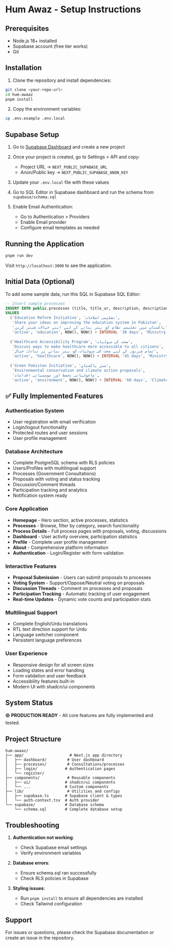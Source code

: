# Hum Awaz - Setup Instructions

## Prerequisites

- Node.js 18+ installed
- Supabase account (free tier works)
- Git

## Installation

1. Clone the repository and install dependencies:

```bash
git clone <your-repo-url>
cd hum-awaaz
pnpm install
```

2. Copy the environment variables:

```bash
cp .env.example .env.local
```

## Supabase Setup

1. Go to [Supabase Dashboard](https://app.supabase.com) and create a new project

2. Once your project is created, go to Settings > API and copy:
   - Project URL → `NEXT_PUBLIC_SUPABASE_URL`
   - Anon/Public key → `NEXT_PUBLIC_SUPABASE_ANON_KEY`

3. Update your `.env.local` file with these values

4. Go to SQL Editor in Supabase dashboard and run the schema from `supabase/schema.sql`

5. Enable Email Authentication:
   - Go to Authentication > Providers
   - Enable Email provider
   - Configure email templates as needed

## Running the Application

```bash
pnpm run dev
```

Visit `http://localhost:3000` to see the application.

## Initial Data (Optional)

To add some sample data, run this SQL in Supabase SQL Editor:

```sql
-- Insert sample processes
INSERT INTO public.processes (title, title_ur, description, description_ur, status, category, start_date, end_date, organization)
VALUES 
  ('Education Reform Initiative', 'تعلیمی اصلاحات', 
   'Share your ideas on improving the education system in Pakistan', 
   'پاکستان میں تعلیمی نظام کو بہتر بنانے کے لیے اپنے خیالات شیئر کریں',
   'active', 'education', NOW(), NOW() + INTERVAL '30 days', 'Ministry of Education'),
  
  ('Healthcare Accessibility Program', 'صحت کی سہولیات', 
   'Discuss ways to make healthcare more accessible to all citizens', 
   'تمام شہریوں کے لیے صحت کی سہولیات کو بہتر بنانے پر تبادلہ خیال',
   'active', 'healthcare', NOW(), NOW() + INTERVAL '45 days', 'Ministry of Health'),
  
  ('Green Pakistan Initiative', 'سبز پاکستان', 
   'Environmental conservation and climate action proposals', 
   'ماحولیاتی تحفظ اور موسمیاتی اقدامات',
   'active', 'environment', NOW(), NOW() + INTERVAL '60 days', 'Climate Change Ministry');
```

## ✅ Fully Implemented Features

### **Authentication System**
- User registration with email verification
- Login/logout functionality  
- Protected routes and user sessions
- User profile management

### **Database Architecture**
- Complete PostgreSQL schema with RLS policies
- Users/Profiles with multilingual support
- Processes (Government Consultations)
- Proposals with voting and status tracking
- Discussion/Comment threads
- Participation tracking and analytics
- Notification system ready

### **Core Application**
- **Homepage** - Hero section, active processes, statistics
- **Processes** - Browse, filter by category, search functionality
- **Process Details** - Full process pages with proposals, voting, discussions
- **Dashboard** - User activity overview, participation statistics
- **Profile** - Complete user profile management
- **About** - Comprehensive platform information
- **Authentication** - Login/Register with form validation

### **Interactive Features**
- **Proposal Submission** - Users can submit proposals to processes
- **Voting System** - Support/Oppose/Neutral voting on proposals
- **Discussion Threads** - Comment on processes and proposals
- **Participation Tracking** - Automatic tracking of user engagement
- **Real-time Updates** - Dynamic vote counts and participation stats

### **Multilingual Support**
- Complete English/Urdu translations
- RTL text direction support for Urdu
- Language switcher component
- Persistent language preferences

### **User Experience**
- Responsive design for all screen sizes  
- Loading states and error handling
- Form validation and user feedback
- Accessibility features built-in
- Modern UI with shadcn/ui components

## System Status

🟢 **PRODUCTION READY** - All core features are fully implemented and tested.

## Project Structure

```
hum-awaaz/
├── app/                    # Next.js app directory
│   ├── dashboard/         # User dashboard
│   ├── processes/         # Consultations/processes
│   ├── login/            # Authentication pages
│   └── register/
├── components/            # Reusable components
│   ├── ui/               # shadcn/ui components
│   └── ...               # Custom components
├── lib/                   # Utilities and configs
│   ├── supabase.ts       # Supabase client & types
│   └── auth-context.tsx  # Auth provider
└── supabase/             # Database schema
    └── schema.sql        # Complete database setup
```

## Troubleshooting

1. **Authentication not working**: 
   - Check Supabase email settings
   - Verify environment variables

2. **Database errors**:
   - Ensure schema.sql ran successfully
   - Check RLS policies in Supabase

3. **Styling issues**:
   - Run `pnpm install` to ensure all dependencies are installed
   - Check Tailwind configuration

## Support

For issues or questions, please check the Supabase documentation or create an issue in the repository.